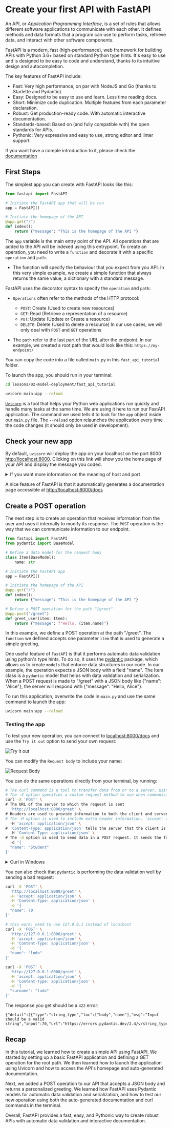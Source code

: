 # Create your first API with FastAPI

An API, or *Application Programming Interface*, is a set of rules that allows different software applications to communicate with each other. It defines methods and data formats that a program can use to perform tasks, retrieve data, and interact with other software components.

FastAPI is a modern, fast (high-performance), web framework for building APIs with Python 3.6+ based on standard Python type hints. It's easy to use and is designed to be easy to code and understand, thanks to its intuitive design and autocompletion.

The key features of FastAPI include:
- Fast: Very high performance, on par with NodeJS and Go (thanks to Starlette and Pydantic).
- Easy: Designed to be easy to use and learn. Less time reading docs.
- Short: Minimize code duplication. Multiple features from each parameter declaration.
- Robust: Get production-ready code. With automatic interactive documentation.
- Standards-based: Based on (and fully compatible with) the open standards for APIs.
- Pythonic: Very expressive and easy to use, strong editor and linter support.

If you want have a comple introduction to it, please check the [documentation](https://fastapi.tiangolo.com/)

## First Steps

The simplest app you can create with FastAPI looks like this:

```python
from fastapi import FastAPI

# Initiate the FastAPI app that will be run
app = FastAPI()

# Initiate the homepage of the API
@app.get("/")
def index():
    return {"message": "This is the homepage of the API "}
```

The `app` variable is the main entry point of the API. All operations that are added to the API will be indexed using this entrypoint. To create an operation, you need to write a `function` and decorate it with a specific `operation` and `path`.

-  The function will specify the behaviour that you expect from you API. In this very simple example, we create a simple function that always returns the same value, a dictionary with a standard message.

FastAPI uses the decorator syntax to specify the `operation` and `path`:

-  `Operations` often refer to the methods of the HTTP protocol:
    - `POST`: Create (Used to create new resources)
    - `GET`: Read (Retrieve a representation of a resource)
    - `PUT`: Update (Update or Create a resource)
    - `DELETE`: Delete (Used to delete a resource)
    In our use cases, we will only deal with `POST` and `GET` operations

- The `path` refer to the last part of the URL after the endpoint. In our example, we created a root path that would look like this:
    ```https://my-endpoint/```

You can copy the code into a file called `main.py` in this `fast_api_tutorial` folder.

To launch the app, you should run in your terminal:

```bash
cd lessons/02-model-deployment/fast_api_tutorial
```

```bash
uvicorn main:app --reload
```

[`Uvicorn`](https://www.uvicorn.org/) is a tool that helps your Python web applications run quickly and handle many tasks at the same time. We are using it here to run our FastAPI application. The command we used tells it to look for the `app` object inside our `main.py` file. The `--reload` option relaunches the application every time the code changes (it should only be used in development).

## Check your new app

By default, `uvicorn` will deploy the app on your localhost on the port 8000 [http://localhost:8000](http://localhost:8000). Clicking on this link will show you the home page of your API and display the message you coded.

<details>
<summary> If you want more information on the meaning of host and port</summary>

> **Host**: In networking, a host refers to a device that is connected to a network and can send or receive data. For example, a computer, smartphone, or server can be referred to as a host in a network.

> **Port**: A port is a specific point where data can enter or leave a host. It is associated with a specific process or service in the host system. For example, web servers typically listen on port 80 for incoming HTTP requests.

- [Host vs Localhost vs Port](https://stackoverflow.com/questions/1946193/whats-the-whole-point-of-localhost-hosts-and-ports-at-all)
- [127.0.0.1 vs 0.0.0.0](https://stackoverflow.com/questions/20778771/what-is-the-difference-between-0-0-0-0-127-0-0-1-and-localhost)

</details>

A nice feature of FastAPI is that it automatically generates a documentation page accessible at [http://localhost:8000/docs](http://localhost:8000/docs)


## Create a POST operation

The next step is to create an operation that receives information from the user and uses it internally to modify its response. The `POST` operation is the way that we can communicate information to our endpoint.

```python
from fastapi import FastAPI
from pydantic import BaseModel

# Define a data model for the request body
class Item(BaseModel):
    name: str

# Initiate the FastAPI app
app = FastAPI()

# Initiate the homepage of the API
@app.get("/")
def index():
    return {"message": "This is the homepage of the API "}

# Define a POST operation for the path "/greet"
@app.post("/greet")
def greet_user(item: Item):
    return {"message": f"Hello, {item.name}"}
```

In this example, we define a POST operation at the path "/greet". The `function` we defined accepts one parameter `item` that is used to generate a simple greeting.

One useful feature of `FastAPI` is that it performs automatic data validation using python's type hints. To do so, it uses the [pydantic](https://docs.pydantic.dev/latest/) package, which allows us to create `models` that enforce data structures in our code. In our example, the operation expects a JSON body with a field "name". The Item class is a `pydantic` model that helps with data validation and serialization. When a POST request is made to "/greet" with a JSON body like {"name": "Alice"}, the server will respond with {"message": "Hello, Alice"}.

To run this application, overwrite the code in `main.py` and use the same command to launch the app:

```bash
uvicorn main:app --reload
```

### Testing the app

To test your new operation, you can connect to [localhost:8000/docs](localhost:8000/docs) and use the `Try it out` option to send your own request:

![Try it out](images/try_it_out.png)

You can modify the `Request body` to include your name:

![Request Body](images/request_body.png)

You can do the same operations directly from your terminal, by running:

```bash
# The curl command is a tool to transfer data from or to a server, using one of the supported protocols (HTTP, HTTPS, FTP, etc.)
# The -X option specifies a custom request method to use when communicating with the HTTP server. In this case, 'POST' is used.
curl -X 'POST' \
# The URL of the server to which the request is sent
  'http://localhost:8000/greet' \
# Headers are used to provide information to both the client and server. They define the operating parameters of an HTTP transaction.
# The -H option is used to include extra header information. 'accept: application/json' tells the server that the client expects JSON response.
  -H 'accept: application/json' \
# 'Content-Type: application/json' tells the server that the client is sending JSON data in the body of the request.
  -H 'Content-Type: application/json' \
# The -d option is used to send data in a POST request. It sends the following data to the server in JSON format.
  -d '{
  "name": "Student"
}'
```

<details>
    <summary>Curl in Windows</summary>

If you are using a Windows machine, the `curl` command will probably not be intalled. You can follow the instructions of this [tutorial](https://developer.zendesk.com/documentation/api-basics/getting-started/installing-and-using-curl/#using-curl-in-windows) to adapt the command.
</details>

You can also check that `pydantic` is performing the data validation well by sending a bad request:

```bash
curl -X 'POST' \
  'http://localhost:8000/greet' \
  -H 'accept: application/json' \
  -H 'Content-Type: application/json' \
  -d '{
  "name": 70
}'

# this work: need to use 127.0.0.1 instead of localhost
curl -X 'POST' \
  'http://127.0.0.1:8000/greet' \
  -H 'accept: application/json' \
  -H 'Content-Type: application/json' \
  -d '{
  "name": "ludo"
}'

curl -X 'POST' \
  'http://127.0.0.1:8000/greet' \
  -H 'accept: application/json' \
  -H 'Content-Type: application/json' \
  -d '{
  "surname": "ludo"
}'
```

The response you get should be a `422` error:

```
{"detail":[{"type":"string_type","loc":["body","name"],"msg":"Input should be a valid string","input":70,"url":"https://errors.pydantic.dev/2.4/v/string_type"}]}
```

## Recap

In this tutorial, we learned how to create a simple API using FastAPI. We started by setting up a basic FastAPI application and defining a GET operation for the root path. We then learned how to launch the application using Uvicorn and how to access the API's homepage and auto-generated documentation.

Next, we added a POST operation to our API that accepts a JSON body and returns a personalized greeting. We learned how FastAPI uses Pydantic models for automatic data validation and serialization, and how to test our new operation using both the auto-generated documentation and curl commands in the terminal.

Overall, FastAPI provides a fast, easy, and Pythonic way to create robust APIs with automatic data validation and interactive documentation.
